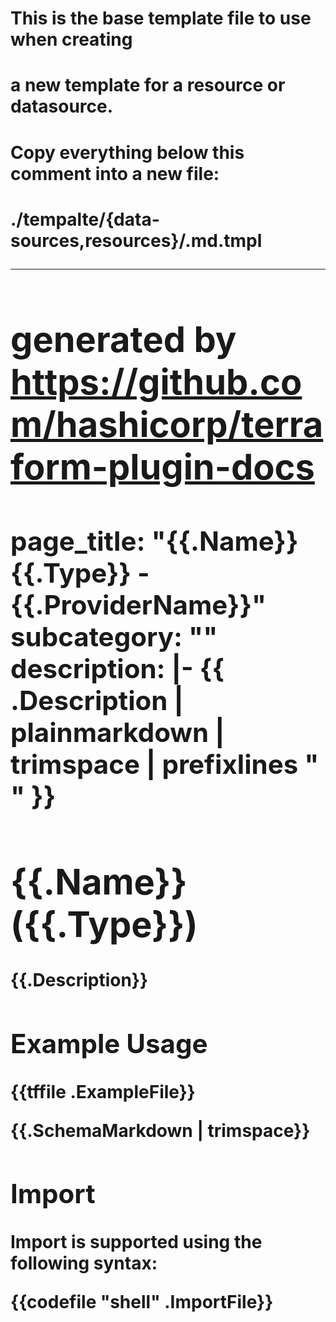 # This is the base template file to use when creating
# a new template for a resource or datasource.
#
# Copy everything below this comment into a new file:
# ./tempalte/{data-sources,resources}/<object>.md.tmpl



---
# generated by https://github.com/hashicorp/terraform-plugin-docs
page_title: "{{.Name}} {{.Type}} - {{.ProviderName}}"
subcategory: ""
description: |-
{{ .Description | plainmarkdown | trimspace | prefixlines "  " }}
---

# {{.Name}} ({{.Type}})

{{.Description}}

## Example Usage

{{tffile .ExampleFile}}

{{.SchemaMarkdown | trimspace}}

## Import

Import is supported using the following syntax:

{{codefile "shell" .ImportFile}}

